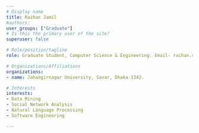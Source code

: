 ```yaml
---
# Display name
title: Raihan Jamil
#authors:
user_groups: ["Graduate"]
# Is this the primary user of the site?
superuser: false

# Role/position/tagline
role: Graduate Student, Computer Science & Engineering. Email- raihan.stu2015@juniv.edu

# Organizations/Affiliations
organizations:
- name: Jahangirnagar University, Savar, Dhaka-1342.

# Interests
interests:
- Data Mining 
- Social Network Analysis
- Natural Language Processing
- Software Engineering

---
```

